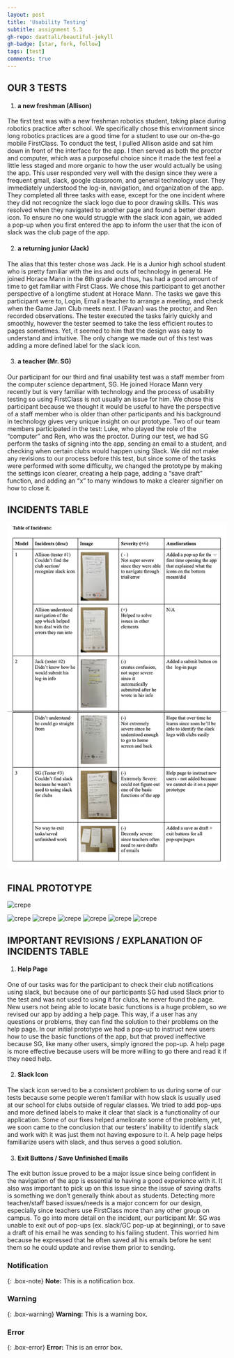 ```yaml
---
layout: post
title: 'Usability Testing'
subtitle: assignment 5.3
gh-repo: daattali/beautiful-jekyll
gh-badge: [star, fork, follow]
tags: [test]
comments: true
---
```

 
## OUR 3 TESTS
1. #### a new freshman (Allison)

The first test was with a new freshman robotics student, taking place during robotics practice after school. We specifically chose this environment since long robotics practices are a good time for a student to use our on-the-go mobile FirstClass. To conduct the test, I pulled Allison aside and sat him down in front of the interface for the app. I then served as both the proctor and computer, which was a purposeful choice since it made the test feel a little less staged and more organic to how the user would actually be using the app. This user responded very well with the design since they were a frequent gmail, slack, google classroom, and general technology user. They immediately understood the log-in, navigation, and organization of the app. They completed all three tasks with ease, except for the one incident where they did not recognize the slack logo due to poor drawing skills. This was resolved when they navigated to another page and found a better drawn icon. To ensure no one would struggle with the slack icon again, we added a pop-up when you first entered the app to inform the user that the icon of slack was the club page of the app.


2. #### a returning junior (Jack)

The alias that this tester chose was Jack. He is a Junior high school student who is pretty familiar with the ins and outs of technology in general. He joined Horace Mann in the 6th grade and thus, has had a good amount of time to get familiar with First Class. We chose this participant to get another perspective of a longtime student at Horace Mann. The tasks we gave this participant were to, Login, Email a teacher to arrange a meeting, and check when the Game Jam Club meets next. I (Pavan) was the proctor, and Ren recorded observations. The tester executed the tasks fairly quickly and smoothly, however the tester seemed to take the less efficient routes to pages sometimes. Yet, it seemed to him that the design was easy to understand and intuitive. The only change we made out of this test was adding a more defined label for the slack icon. 

3. #### a teacher (Mr. SG)

Our participant for our third and final usability test was a staff member from the computer science department, SG. He joined Horace Mann very recently but is very familiar with technology and the process of usability testing so using FirstClass is not usually an issue for him. We chose this participant because we thought it would be useful to have the perspective of a staff member who is older than other participants and his background in technology gives very unique insight on our prototype. Two of our team members participated in the test: Luke, who played the role of the “computer” and Ren, who was the proctor. During our test, we had SG perform the tasks of signing into the app, sending an email to a student, and checking when certain clubs would happen using Slack. We did not make any revisions to our process before this test, but since some of the tasks were performed with some difficulty, we changed the prototype by making the settings icon clearer, creating a help page, adding a “save draft” function, and adding an “x” to many windows to make a clearer signifier on how to close it. 


## INCIDENTS TABLE 

![crepe](/assets/img/incidents.png)

## FINAL PROTOTYPE 

![crepe](/assets/img/IMG_3187.JPG)

![crepe](/assets/img/IMG_3188.JPG)
![crepe](/assets/img/IMG_3189.JPG)
![crepe](/assets/img/IMG_3190.JPG)
![crepe](/assets/img/IMG_3191.JPG)
![crepe](/assets/img/IMG_3192.JPG)
![crepe](/assets/img/IMG_3193.JPG)

## IMPORTANT REVISIONS / EXPLANATION OF INCIDENTS TABLE
1. #### Help Page

One of our tasks was for the participant to check their club notifications using slack, but because one of our participants SG had used Slack prior to the test and was not used to using it for clubs, he never found the page. New users not being able to locate basic functions is a huge problem, so we revised our app by adding a help page. This way, if a user has any questions or problems, they can find the solution to their problems on the help page. In our initial prototype we had a pop-up to instruct new users how to use the basic functions of the app, but that proved ineffective because SG, like many other users, simply ignored the pop-up. A help page is more effective because users will be more willing to go there and read it if they need help.

2. #### Slack Icon

The slack icon served to be a consistent problem to us during some of our tests because some people weren’t familiar with how slack is usually used at our school for clubs outside of regular classes. We tried to add pop-ups and more defined labels to make it clear that slack is a functionality of our application. Some of our fixes helped ameliorate some of the problem, yet, we soon came to the conclusion that our testers’ inability to identify slack and work with it was just them not having exposure to it. A help page helps familiarize users with slack, and thus serves a good solution. 

3. #### Exit Buttons / Save Unfinished Emails

The exit button issue proved to be a major issue since being confident in the navigation of the app is essential to having a good experience with it. It also was important to pick up on this issue since the issue of saving drafts is something we don’t generally think about as students. Detecting more teacher/staff based issues/needs is a major concern for our design, especially since teachers use FirstClass more than any other group on campus. To go into more detail on the incident, our participant Mr. SG was unable to exit out of pop-ups (ex. slack/GC pop-up at beginning), or to save a draft of his email he was sending to his failing student. This worried him because he expressed that he often saved all his emails before he sent them so he could update and revise them prior to sending. 


### Notification

{: .box-note}
**Note:** This is a notification box.

### Warning

{: .box-warning}
**Warning:** This is a warning box.

### Error

{: .box-error}
**Error:** This is an error box.

